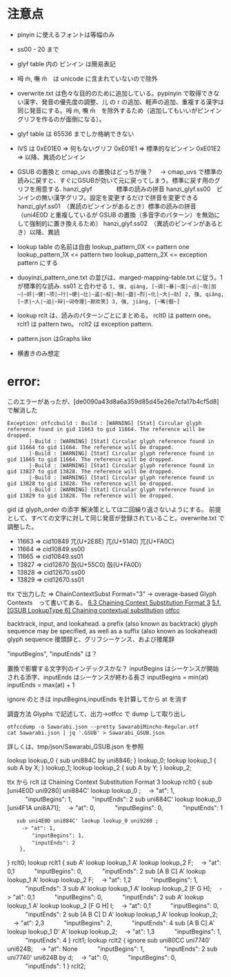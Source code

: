 # 注意点
- pinyin に使えるフォントは等幅のみ
- ss00 - 20 まで
- glyf table 内の ピンイン は簡易表記
- 呣 m̀, 嘸 m̄　は unicode に含まれていないので除外
- overwrite.txt は色々な目的のために追加している。pypinyin で取得できない漢字、発音の優先度の調整、儿 の r の追加、軽声の追加、重複する漢字は同じ発音にする。呣 m̀, 嘸 m̄　を除外するため（追加してもいいがピンイングリフを作るのが面倒になる）。
- glyf table は 65536 までしか格納できない
- IVS は 
       0xE01E0 => 何もないグリフ
       0xE01E1 => 標準的なピンイン
       0xE01E2 => 以降、異読のピンイン
- GSUB の置換と cmap_uvs の置換はどっちが後？
       　-> cmap_uvs で標準の読みに戻すと、すぐにGSUBが効いて元に戻ってしまう。標準に戻す用のグリフを用意する.
       hanzi_glyf　　　　標準の読みの拼音
       hanzi_glyf.ss00　ピンインの無い漢字グリフ。設定を変更するだけで拼音を変更できる
       hanzi_glyf.ss01　（異読のピンインがあるとき）標準の読みの拼音（uni4E0D と重複しているが GSUB の置換（多音字のパターン）を無効にして強制的に置き換えるため）
       hanzi_glyf.ss02　（異読のピンインがあるとき）以降、異読　

- lookup table の名前は自由
       lookup_pattern_0X <= pattern one
       lookup_pattern_1X <= pattern two
       lookup_pattern_2X <= exception pattern
       にする

- duoyinzi_pattern_one.txt の並びは、marged-mapping-table.txt に従う。1 が標準的な読み. ss01 と合わせる
       ```
       1, 强, qiáng, [~调|~暴|~度|~占|~攻|加~|~奸|~健|~项|~行|~硬|~壮|~盗|~权|~制|~盛|~烈|~化|~大|~劲]
       2, 强, qiǎng, [~求|~人|~迫|~辩|~词夺理|~颜欢笑]
       3, 强, jiàng, [~嘴|倔~]
       ```
- lookup rclt は、読みのパターンごとにまとめる。 rclt0 は pattern one。 rclt1 は pattern two。 rclt2 は exception pattern.
- pattern.json はGraphs like
- 横書きのみ想定

# error:

このエラーがあったが、[de0090a43d8a6a359d85d45e26e7cfa17b4cf5d8] で解消した
```
Exception: otfccbuild : Build : [WARNING] [Stat] Circular glyph reference found in gid 11663 to gid 11664. The reference will be dropped.
       |-Build : [WARNING] [Stat] Circular glyph reference found in gid 11664 to gid 11664. The reference will be dropped.
       |-Build : [WARNING] [Stat] Circular glyph reference found in gid 11665 to gid 11664. The reference will be dropped.
       |-Build : [WARNING] [Stat] Circular glyph reference found in gid 13827 to gid 13828. The reference will be dropped.
       |-Build : [WARNING] [Stat] Circular glyph reference found in gid 13828 to gid 13828. The reference will be dropped.
       |-Build : [WARNING] [Stat] Circular glyph reference found in gid 13829 to gid 13828. The reference will be dropped.
```
gid は glyph_order の添字
解決策としては二回繰り返さないようにする。
前提として、すべての文字に対して同じ発音が登録されていること。overwrite.txt で調整した。
- 11663 => cid10849 ⺎(U+2E8E) 兀(U+5140) 兀(U+FA0C)
- 11664 => cid10849.ss00
- 11665 => cid10849.ss01
- 13827 => cid12670 嗀(U+55C0) 嗀(U+FA0D)
- 13828 => cid12670.ss00
- 13829 => cid12670.ss01





ttx で出力した => ChainContextSubst Format="3" -> overage-based Glyph Contexts　って書いてある。
[6.3 Chaining Context Substitution Format 3](https://docs.microsoft.com/en-us/typography/opentype/spec/gsub#63-chaining-context-substitution-format-3-coverage-based-glyph-contexts)
[5.f. [GSUB LookupType 6] Chaining contextual substitution](http://adobe-type-tools.github.io/afdko/OpenTypeFeatureFileSpecification.html#5f-gsub-lookuptype-6-chaining-contextual-substitution)
[otfcc](https://github.com/caryll/otfcc/blob/master/lib/table/otl/subtables/chaining/read.c#L228)


backtrack, input, and lookahead.
a prefix (also known as backtrack) glyph sequence may be specified, as well as a suffix (also known as lookahead) glyph sequence
接頭辞と、グリフシーケンス、および接尾辞

"inputBegins", "inputEnds" は？

置換で影響する文字列のインデックスかな？
inputBegins はシーケンスが開始される添字、inputEnds はシーケンスが終わる長さ
inputBegins = min(at) 
inputEnds   = max(at) + 1

ignore のときは inputBegins,inputEnds を計算してから at を消す

調査方法
Glyphs で記述して、出力->otfcc で dump して取り出し
```
otfccdump -o Sawarabi.json --pretty SawarabiMincho-Regular.otf
cat Sawarabi.json | jq '.GSUB' > Sawarabi_GSUB.json
```
詳しくは、tmp/json/Sawarabi_GSUB.json を参照

lookup lookup_0 {
	sub uni884C by uni8846;
} lookup_0;
lookup lookup_1 {
	sub A by X;
} lookup_1;
lookup lookup_2 {
	sub A by Y;
} lookup_2;


ttx から rclt は Chaining Context Substitution Format 3
lookup rclt0 {
	sub [uni4E0D uni9280] uni884C' lookup lookup_0 ;
       　-> "at": 1,
       　　　"inputBegins": 1,
       　　　"inputEnds": 2
	sub uni884C' lookup lookup_0 [uni4F1A uni8A71];
       　-> "at": 0,
       　　　"inputBegins": 0,
       　　　"inputEnds": 1

       sub uni4E0D uni884C' lookup lookup_0 uni9280 ;
       　-> "at": 1,
       　　　"inputBegins": 1,
       　　　"inputEnds": 2
        },
} rclt0;
lookup rclt1 {
	sub A' lookup lookup_1 A' lookup lookup_2 F;
       　-> "at": 0,1
       　　　"inputBegins": 0,
       　　　"inputEnds": 2
	sub [A B C] A' lookup lookup_1 A' lookup lookup_2 F;
       　-> "at": 1,2
       　　　"inputBegins": 1,
       　　　"inputEnds": 3
	sub A' lookup lookup_1 A' lookup lookup_2 [F G H];
       　-> "at": 0,1
       　　　"inputBegins": 0,
       　　　"inputEnds": 2
       sub A' lookup lookup_1 A' lookup lookup_2 [F G H] I;
       　-> "at": 0,1
       　　　"inputBegins": 0,
       　　　"inputEnds": 2
       sub [A B C] D A' lookup lookup_1 A' lookup lookup_2;
       　-> "at": 2,3
       　　　"inputBegins": 2,
       　　　"inputEnds": 4
       sub [A B C] A' lookup lookup_1 D' A' lookup lookup_2;
       　-> "at": 1,3
       　　　"inputBegins": 1,
       　　　"inputEnds": 4
} rclt1;
lookup rclt2 {
	ignore sub uni80CC uni7740' uni624B;
       　-> "at": None
       　　　"inputBegins": 1,
       　　　"inputEnds": 2
	sub uni7740' uni624B by d;
       　-> "at": 0,
       　　　"inputBegins": 0,
       　　　"inputEnds": 1
} rclt2;
